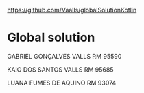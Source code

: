 https://github.com/Vaalls/globalSolutionKotlin

# Global solution

GABRIEL GONÇALVES VALLS RM 95590

KAIO DOS SANTOS VALLS RM 95685

LUANA FUMES DE AQUINO RM 93074
